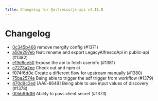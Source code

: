```yaml
---
Title: Changelog for @alfresco/js-api v4.11.0
---
```


# Changelog

- [0c345b466](https://github.com/Alfresco/alfresco-js-api/commit/0c345b466) remove mergify config (#1371)
- [a50e297eb](https://github.com/Alfresco/alfresco-js-api/commit/a50e297eb) feat: rename and export LegacyAlfrescoApi in public-api (#1382)
- [e19d6ce50](https://github.com/Alfresco/alfresco-js-api/commit/e19d6ce50) Expose the api to fetch userinfo (#1381)
- [c7273a2ee](https://github.com/Alfresco/alfresco-js-api/commit/c7273a2ee) Check out and npm ci
- [f074f6d0e](https://github.com/Alfresco/alfresco-js-api/commit/f074f6d0e) Create a different flow for upstream manually (#1380)
- [75ba2574e](https://github.com/Alfresco/alfresco-js-api/commit/75ba2574e) Being able to trigger the adf trigger from workflow (#1379)
- [470d9c3ed](https://github.com/Alfresco/alfresco-js-api/commit/470d9c3ed) [AAE-8649] Being able to use input values of discovery (#1378)
- [005b96df6](https://github.com/Alfresco/alfresco-js-api/commit/005b96df6) Ability to pass client secret (#1373)

